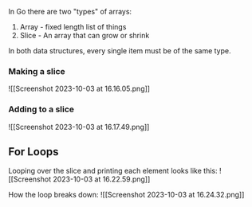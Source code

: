 In Go there are two "types" of arrays:
 1) Array - fixed length list of things
 2) Slice - An array that can grow or shrink

In both data structures, every single item must be of the same type.

### Making a slice
![[Screenshot 2023-10-03 at 16.16.05.png]]

### Adding to a slice
![[Screenshot 2023-10-03 at 16.17.49.png]]

## For Loops
Looping over the slice and printing each element looks like this:
![[Screenshot 2023-10-03 at 16.22.59.png]]

How the loop breaks down:
![[Screenshot 2023-10-03 at 16.24.32.png]]

